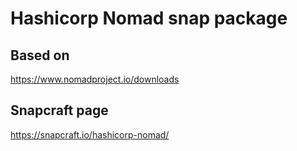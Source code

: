 # Hashicorp Nomad snap package

## Based on
https://www.nomadproject.io/downloads

## Snapcraft page
https://snapcraft.io/hashicorp-nomad/
